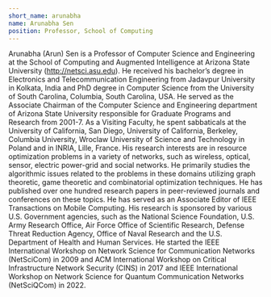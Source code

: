 ```yaml
---
short_name: arunabha
name: Arunabha Sen
position: Professor, School of Computing
---
```

Arunabha (Arun) Sen is a Professor of Computer Science and Engineering at the School of Computing and Augmented Intelligence at Arizona State University (http://netsci.asu.edu). He received his bachelor’s degree in Electronics and Telecommunication Engineering from Jadavpur University in Kolkata, India and PhD degree in Computer Science from the University of South Carolina, Columbia, South Carolina, USA. He served as the Associate Chairman of the Computer Science and Engineering department of Arizona State University responsible for Graduate Programs and Research from 2001-7. As a Visiting Faculty, he spent sabbaticals at the University of California, San Diego, University of California, Berkeley, Columbia University, Wroclaw University of Science and Technology in Poland and in INRIA, Lille, France. His research interests are in resource optimization problems in a variety of networks, such as wireless, optical, sensor, electric power-grid and social networks. He primarily studies the algorithmic issues related to the problems in these domains utilizing graph theoretic, game theoretic and combinatorial optimization techniques. He has published over one hundred research papers in peer-reviewed journals and conferences on these topics. He has served as an Associate Editor of IEEE Transactions on Mobile Computing. His research is sponsored by various U.S. Government agencies, such as the National Science Foundation, U.S. Army Research Office, Air Force Office of Scientific Research, Defense Threat Reduction Agency, Office of Naval Research and the U.S. Department of Health and Human Services. He started the IEEE International Workshop on Network Science for Communication Networks (NetSciCom) in 2009 and ACM International Workshop on Critical Infrastructure Network Security (CINS) in 2017 and IEEE International Workshop on Network Science for Quantum Communication Networks (NetSciQCom) in 2022.
